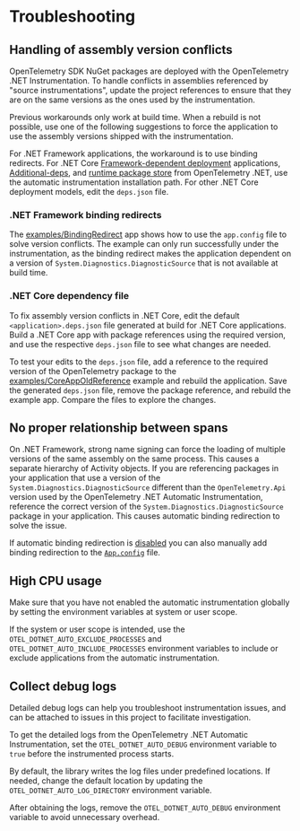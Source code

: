 # Troubleshooting

## Handling of assembly version conflicts

OpenTelemetry SDK NuGet packages are deployed with the OpenTelemetry .NET Instrumentation.
To handle conflicts in assemblies referenced by "source instrumentations",
update the project references to ensure that they are on the same versions
as the ones used by the instrumentation.

Previous workarounds only work at build time. When a rebuild is not possible,
use one of the following suggestions to force the application to use
the assembly versions shipped with the instrumentation.

For .NET Framework applications, the workaround is to use binding redirects.
For .NET Core [Framework-dependent deployment](https://docs.microsoft.com/en-us/dotnet/core/deploying/deploy-with-vs?tabs=vs156#framework-dependent-deployment)
applications, [Additional-deps](https://github.com/dotnet/runtime/blob/main/docs/design/features/additional-deps.md),
and [runtime package store](https://docs.microsoft.com/en-us/dotnet/core/deploying/runtime-store)
from OpenTelemetry .NET, use the automatic instrumentation installation path.
For other .NET Core deployment models, edit the `deps.json` file.

### .NET Framework binding redirects

The [examples/BindingRedirect](./../examples/BindingRedirect/) app shows how
to use the `app.config` file to solve version conflicts.
The example can only run successfully under the instrumentation, as the
binding redirect makes the application dependent on a version of `System.Diagnostics.DiagnosticSource`
that is not available at build time.

### .NET Core dependency file

To fix assembly version conflicts in .NET Core, edit the default
`<application>.deps.json` file generated at build for .NET Core applications.
Build a .NET Core app with package references using the required version,
and use the respective `deps.json` file to see what changes are needed.

To test your edits to the `deps.json` file, add a reference to the required
version of the OpenTelemetry package to the [examples/CoreAppOldReference](./../examples/CoreAppOldReference/)
example and rebuild the application. Save the generated `deps.json` file,
remove the package reference, and rebuild the example app.
Compare the files to explore the changes.

## No proper relationship between spans

On .NET Framework, strong name signing can force the loading of multiple versions
of the same assembly on the same process. This causes a separate hierarchy of
Activity objects. If you are referencing packages in your application that use a
version of the `System.Diagnostics.DiagnosticSource` different than the `OpenTelemetry.Api`
version used by the OpenTelemetry .NET Automatic Instrumentation, reference
the correct version of the `System.Diagnostics.DiagnosticSource` package
in your application.
This causes automatic binding redirection to solve the issue.

If automatic binding redirection is [disabled](https://docs.microsoft.com/en-us/dotnet/framework/configure-apps/how-to-enable-and-disable-automatic-binding-redirection)
you can also manually add binding redirection to the [`App.config`](../examples/BindingRedirect/App.config)
file.

## High CPU usage

Make sure that you have not enabled the automatic instrumentation globally
by setting the environment variables at system or user scope.

If the system or user scope is intended, use the `OTEL_DOTNET_AUTO_EXCLUDE_PROCESSES`
and `OTEL_DOTNET_AUTO_INCLUDE_PROCESSES` environment variables to include or exclude
applications from the automatic instrumentation.

## Collect debug logs

Detailed debug logs can help you troubleshoot instrumentation issues, and can be
attached to issues in this project to facilitate investigation.

To get the detailed logs from the OpenTelemetry .NET Automatic Instrumentation, set
the `OTEL_DOTNET_AUTO_DEBUG` environment variable to `true` before the
instrumented process starts.

By default, the library writes the log files under predefined locations. If needed,
change the default location by updating the `OTEL_DOTNET_AUTO_LOG_DIRECTORY`
environment variable.

After obtaining the logs, remove the `OTEL_DOTNET_AUTO_DEBUG`
environment variable to avoid unnecessary overhead.
